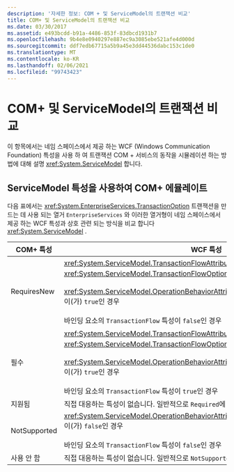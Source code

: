 ```yaml
---
description: '자세한 정보: COM + 및 ServiceModel의 트랜잭션 비교'
title: COM+ 및 ServiceModel의 트랜잭션 비교
ms.date: 03/30/2017
ms.assetid: e493bcdd-b91a-4486-853f-83dbcd1931b7
ms.openlocfilehash: 9b4e8e0940297e887ec9a3085ebe521afe4d000d
ms.sourcegitcommit: ddf7edb67715a5b9a45e3dd44536dabc153c1de0
ms.translationtype: MT
ms.contentlocale: ko-KR
ms.lasthandoff: 02/06/2021
ms.locfileid: "99743423"
---
```

# <a name="comparing-transactions-in-com-and-servicemodel"></a>COM+ 및 ServiceModel의 트랜잭션 비교

이 항목에서는 네임 스페이스에서 제공 하는 WCF (Windows Communication Foundation) 특성을 사용 하 여 트랜잭션 COM + 서비스의 동작을 시뮬레이션 하는 방법에 대해 설명 <xref:System.ServiceModel> 합니다.  
  
## <a name="emulating-com-using-servicemodel-attributes"></a>ServiceModel 특성을 사용하여 COM+ 에뮬레이트  

 다음 표에서는 <xref:System.EnterpriseServices.TransactionOption> 트랜잭션을 만드는 데 사용 되는 열거 `EnterpriseServices` 와 이러한 열거형이 네임 스페이스에서 제공 하는 WCF 특성과 상호 관련 되는 방식을 비교 합니다 <xref:System.ServiceModel> .  
  
|COM+ 특성|WCF 특성|  
|---------------------|------------------------------------------------------------------------|  
|RequiresNew|<xref:System.ServiceModel.TransactionFlowAttribute>이 <xref:System.ServiceModel.TransactionFlowOption.NotAllowed>로 설정됩니다.<br /><br /> <xref:System.ServiceModel.OperationBehaviorAttribute.TransactionScopeRequired%2A>이(가) `true`인 경우<br /><br /> 바인딩 요소의 `TransactionFlow` 특성이 `false`인 경우|  
|필수|<xref:System.ServiceModel.TransactionFlowAttribute>이 <xref:System.ServiceModel.TransactionFlowOption.Allowed>로 설정됩니다.<br /><br /> <xref:System.ServiceModel.OperationBehaviorAttribute.TransactionScopeRequired%2A>이(가) `true`인 경우<br /><br /> 바인딩 요소의 `TransactionFlow` 특성이 `true`인 경우|  
|지원됨|직접 대응하는 특성이 없습니다. 일반적으로 `Required`에 지정된 동작을 대신 사용해야 합니다.|  
|NotSupported|<xref:System.ServiceModel.OperationBehaviorAttribute.TransactionScopeRequired%2A>이(가) `false`인 경우<br /><br /> 바인딩 요소의 `TransactionFlow` 특성이 `false`인 경우|  
|사용 안 함|직접 대응하는 특성이 없습니다. 일반적으로 `NotSupported`에 지정된 동작을 대신 사용해야 합니다.|
